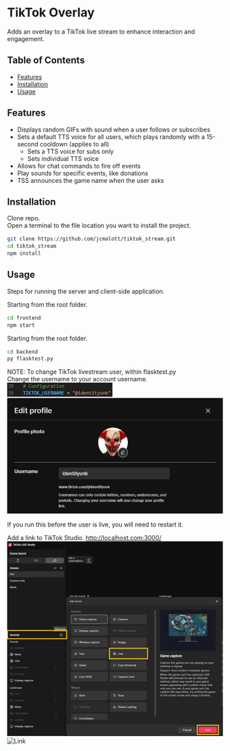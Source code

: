 # TikTok Overlay

Adds an overlay to a TikTok live stream to enhance interaction and engagement.

## Table of Contents
- [Features](#features)
- [Installation](#installation)
- [Usage](#usage)

## Features

- Displays random GIFs with sound when a user follows or subscribes
- Sets a default TTS voice for all users, which plays randomly with a 15-second cooldown (applies to all)
  - Sets a TTS voice for subs only
  - Sets individual TTS voice
- Allows for chat commands to fire off events
- Play sounds for specific events, like donations
- TSS announces the game name when the user asks

## Installation

Clone repo. <br>
Open a terminal to the file location you want to install the project.
```bash
git clone https://github.com/jcmalott/tiktok_stream.git
cd tiktok_stream
npm install
```

## Usage

Steps for running the server and client-side application.

Starting from the root folder.<br>
```bash
cd frontend
npm start
```

Starting from the root folder.<br>
```bash
cd backend
py flasktest.py
```
NOTE: 
To change TikTok livestream user, within flasktest.py<br>
  Change the username to your account username.<br>
  ![Username](images/tiktok_user.jpg)
  ![Profile](images/Profile.jpg)

If you run this before the user is live, you will need to restart it.

Add a link to TikTok Studio.
http://localhost.com:3000/
![Studio](images/tiktok_studio.jpg)
![Link](studio_link.jpg)

